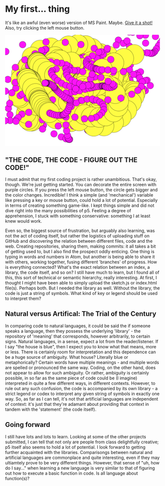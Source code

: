 # My first... thing
It's like an awful (even worse) version of MS Paint. Maybe. [Give it a shot!](https://cdn.rawgit.com/Magnusaur/aesth-prog/a83fb44b/mini_ex/mini_ex1/p5/empty-example/index.html) Also, try clicking the left mouse button.

![alt text](https://github.com/Magnusaur/aesth-prog/blob/master/mini_ex/mini_ex1/screenshot.png)

## "THE CODE, THE CODE - FIGURE OUT THE CODE!"
I must admit that my first coding project is rather unambitious. That's okay, though. We're just getting started. You can decorate the entire screen with purple circles. If you press the left mouse button, the circle gets bigger and the color changes. Incredible! I think a simple (and 'mechanical') variable like pressing a key or mouse button, could hold a lot of potential. Especially in terms of creating something game-like. I kept things simple and did not dive right into the many possibilities of p5. Feeling a degree of apprehension, I stuck with something conservative: something I at least knew would work.

Even so, the biggest source of frustration, but arguably also learning, was not the act of coding itself, but rather the logistics of uploading stuff on GitHub and discovering the relation between different files, code and the web. Creating repositories, sharing them, making commits: it all takes a bit of getting used to, but I also find the prospect oddly enticing. One thing is typing in words and numbers in Atom, but another is being able to share it with others, working together, fusing different 'branches' of progress. 
How is everything connected? What's the exact relation between an index, a library, the code itself, and so on? I still have much to learn, but I found all of this, this sort of technical or semantic hierarchy, really interesting. 
At first, I thought I might have been able to simply upload the sketch.js or index.html file(s). Perhaps both. But I needed the library as well. Without the library, the code is just a string of symbols. What kind of key or legend should be used to interpret them?

## Natural versus Artifical: The Trial of the Century
In comparing code to natural languages, it could be said the if someone speaks a language, then they possess the underlying 'library' - the repository of 'meaning' that corresponds, however arbitrarily, to certain signs. Natural languages, in a sense, expect a lot from the reader/listener. If I say "the house is blue", then I expect you to know what that means, more or less. There is certainly room for interpretation and this dependence can be a huge source of ambiguity. What house? Literally blue or metaphorically? Certain words have multiple meanings - and multiple words are spelled or pronounced the same way.
Coding, on the other hand, does not appear to allow for such ambiguity. Or rather, ambiguity is certainly possible, in so far as the same piece of code could be (I imagine) interpreted in quite a few different ways, in different contexts. However, to rule out any such confusion, the code is accompanied by its own library - a strict legend or codex to interpret any given string of symbols in exactly one way. So, as far as I can tell, it's not that artificial languages are independent of context: it's just that they're adamant about providing that context in tandem with the 'statement' (the code itself).

## Going forward
I still have lots and lots to learn. Looking at some of the other projects submitted, I can tell that not only are people from class delightfully creative; p5 itself also seems to hold a lot of potential. I look forward to getting further acquainted with the libraries. Comparisongs between natural and artificial languages are commonplace and quite interesting, even if they may ultiamtely prove to be very different things. However, that sense of "uh, how do I say..." when learning a new language is very similar to that of figuring out how to execute a basic function in code. Is all language about function(s)?
